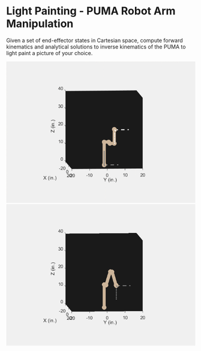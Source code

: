 # Light Painting - PUMA Robot Arm Manipulation
Given a set of end-effector states in Cartesian space, compute forward kinematics and analytical solutions to inverse kinematics of the PUMA to light paint a picture of your choice.


<img src="eiffel.gif">
<img src="love.gif">
